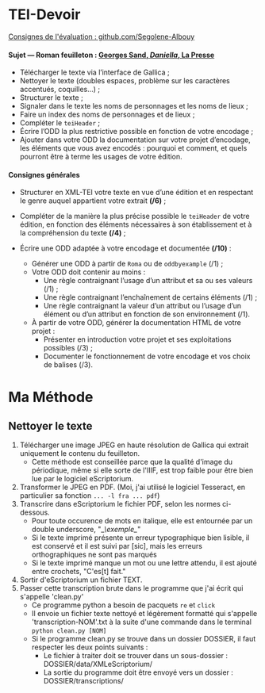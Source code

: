 # TEI-Devoir

[Consignes de l'évaluation : github.com/Segolene-Albouy](https://github.com/Segolene-Albouy/XML-TEI_M2TNAH/blob/main/ConsignesEvaluation.md)

#### Sujet — Roman feuilleton : [Georges Sand, *Daniella*, La Presse](https://gallica.bnf.fr/html/und/presse-et-revues/la-daniella?mode=desktop)

* Télécharger le texte via l’interface de Gallica ;
* Nettoyer le texte (doubles espaces, problème sur les caractères accentués, coquilles…) ;
* Structurer le texte ;
* Signaler dans le texte les noms de personnages et les noms de lieux ;
* Faire un index des noms de personnages et de lieux ;
* Compléter le `teiHeader` ;
* Écrire l’ODD la plus restrictive possible en fonction de votre encodage ;
* Ajouter dans votre ODD la documentation sur votre projet d’encodage, les éléments que vous avez encodés : pourquoi et comment, et quels pourront être à terme les usages de votre édition.

#### Consignes générales

* Structurer en XML-TEI votre texte en vue d’une édition et en respectant le genre auquel appartient votre extrait **(/6)** ;

* Compléter de la manière la plus précise possible le `teiHeader` de votre édition, en fonction des éléments nécessaires à son établissement et à la compréhension du texte **(/4)** ;

* Écrire une ODD adaptée à votre encodage et documentée **(/10)** :
	- Générer une ODD à partir de `Roma` ou de `oddbyexample` (/1) ;
	- Votre ODD doit contenir au moins :
		- Une règle contraignant l’usage d’un attribut et sa ou ses valeurs (/1) ;
		- Une règle contraignant l’enchaînement de certains éléments (/1) ;
		- Une règle contraignant la valeur d’un attribut ou l’usage d’un élément ou d’un attribut en fonction de son environnement (/1).
	- À partir de votre ODD, générer la documentation HTML de votre projet :
		- Présenter en introduction votre projet et ses exploitations possibles (/3) ;
		- Documenter le fonctionnement de votre encodage et vos choix de balises (/3).
    
# Ma Méthode

## Nettoyer le texte

1. Télécharger une image JPEG en haute résolution de Gallica qui extrait uniquement le contenu du feuilleton.
	* Cette méthode est conseillée parce que la qualité d'image du périodique, même si elle sorte de l'IIIF, est trop faible pour être bien lue par le logiciel eScriptorium.
2. Transformer le JPEG en PDF. (Moi, j'ai utilisé le logiciel Tesseract, en particulier sa fonction ```... -l fra ... pdf```)
3. Transcrire dans eScriptorium le fichier PDF, selon les normes ci-dessous.
	* Pour toute occurence de mots en italique, elle est entournée par un double underscore, "\__\\_exemple_\__"
	* Si le texte imprimé présente un erreur typographique bien lisible, il est conservé et il est suivi par \[sic], mais les erreurs orthographiques ne sont pas marqués
	* Si le texte imprimé manque un mot ou une lettre attendu, il est ajouté entre crochets, "C'es\[t] fait."
4. Sortir d'eScriptorium un fichier TEXT.
5. Passer cette transcription brute dans le programme que j'ai écrit qui s'appelle 'clean.py'
	* Ce programme python a besoin de pacquets ```re``` et ```click```
	* Il envoie un fichier texte nettoyé et légèrement formatté qui s'appelle 'transcription-NOM'.txt à la suite d'une commande dans le terminal ```python clean.py [NOM]```
	* Si le programme clean.py se trouve dans un dossier DOSSIER, il faut respecter les deux points suivants :
		* Le fichier à traiter doit se trouver dans un sous-dossier : DOSSIER/data/XMLeScriptorium/
		* La sortie du programme doit être envoyé vers un dossier : DOSSIER/transcriptions/